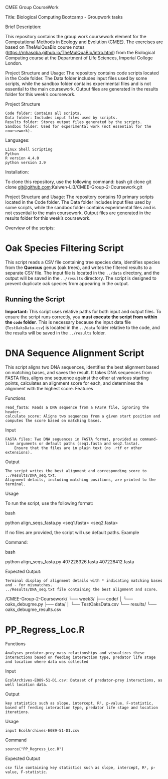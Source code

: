 CMEE Group CourseWork

Title: Biological Computing Bootcamp - Groupwork tasks

Brief Description:

This repository contains the group work coursework element for the Computational Methods in Ecology and Evolution (CMEE). The exercises are based on TheMulQuaBio course notes (https://mhasoba.github.io/TheMulQuaBio/intro.html) from the Biological Computing course at the Department of Life Sciences, Imperial College London.

Project Structure and Usage: The repository contains code scripts located in the Code folder. The Data folder includes input files used by some scripts, while the sandbox folder contains experimental files and is not essential to the main coursework. Output files are generated in the results folder for this week’s coursework.

Project Structure

    Code folder: Contains all scripts.
    Data folder: Includes input files used by scripts.
    Results folder: Stores output files generated by the scripts.
    Sandbox folder: Used for experimental work (not essential for the coursework).

Languages:

    Linux Shell Scripting 
    Python 
    R version 4.4.0 
    python version 3.9 
    

Installation:

To clone this repository, use the following command:
bash
git clone git clone git@github.com:Kaiwen-Li3/CMEE-Group-2-Coursework.git 

Project Structure and Usage:
The repository contains 10 primary scripts located in the Code folder. The Data folder includes input files used by some scripts, while the sandbox folder contains experimental files and is not essential to the main coursework. Output files are generated in the results folder for this week’s coursework.

Overview of the scripts:


# Oak Species Filtering Script

This script reads a CSV file containing tree species data, identifies species from the **Quercus** genus (oak trees), and writes the filtered results to a separate CSV file. The input file is located in the `../data` directory, and the output will be saved in the `../results` directory. The script is designed to prevent duplicate oak species from appearing in the output.

## Running the Script

**Important:** This script uses relative paths for both input and output files. To ensure the script runs correctly, you **must execute the script from within the `code` folder**. This is necessary because the input data file (`TestOaksData.csv`) is located in the `../data` folder relative to the code, and the results will be saved in the `../results` folder.

# DNA Sequence Alignment Script

This script aligns two DNA sequences, identifies the best alignment based on matching bases, and saves the result. It takes DNA sequences from FASTA files, aligns one sequence against the other at various starting points, calculates an alignment score for each, and determines the alignment with the highest score.
Features

Functions

    read_fasta: Reads a DNA sequence from a FASTA file, ignoring the header.
    calculate_score: Aligns two sequences from a given start position and computes the score based on matching bases.

Input

    FASTA files: Two DNA sequences in FASTA format, provided as command-line arguments or default paths (seq1.fasta and seq2.fasta).
        Ensure that the files are in plain text (no .rtf or other extensions).

Output

    The script writes the best alignment and corresponding score to ../Results/DNA_seq.txt.
    Alignment details, including matching positions, are printed to the terminal.

Usage

To run the script, use the following format:

bash

python align_seqs_fasta.py <seq1.fasta> <seq2.fasta>

If no files are provided, the script will use default paths.
Example

Command:

bash

python align_seqs_fasta.py 407228326.fasta 407228412.fasta

Expected Output:

    Terminal display of alignment details with * indicating matching bases and - for mismatches.
    ../Results/DNA_seq.txt file containing the best alignment and score.



/CMEE-Group-2-Coursework/
    └── week3/
        ├── code/
        │   └── oaks_debugme.py
        ├── data/
        │   └── TestOaksData.csv
        └── results/
            └── oaks_debugme_results.csv
           
           
# PP_Regress_Loc.R
Functions

	Analyses predator-prey mass relationships and visualizes these interactions based on feeding interaction type, predator life stage and location where data was collected	
   
Input

	EcolArchives-E089-51-D1.csv: Dataset of predator-prey interactions, as well location data.
    
Output

	key statistics such as slope, intercept, R², p-value, F-statistic, based off feeding interaction type, predator life stage and location iterations. 
    
Usage

	input EcolArchives-E089-51-D1.csv
    
Command

	source("PP_Regress_Loc.R")
	
Expected Output
	
	csv file containing key statistics such as slope, intercept, R², p-value, F-statistic.
	



